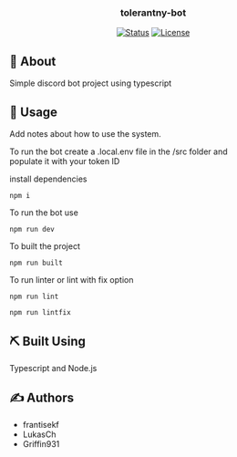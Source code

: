 <h3 align="center">tolerantny-bot</h3>

<div align="center">

[![Status](https://img.shields.io/badge/status-active-success.svg)]()
[![License](https://img.shields.io/badge/license-MIT-blue.svg)](/LICENSE)

</div>

## 🧐 About <a name = "about"></a>

Simple discord bot project using typescript

## 🎈 Usage <a name="usage"></a>

Add notes about how to use the system.

To run the bot create a .local.env file in the /src folder and <br/>
populate it with your token ID

install dependencies

```
npm i
```

To run the bot use

```
npm run dev
```

To built the project

```
npm run built
```

To run linter or lint with fix option

```
npm run lint

npm run lintfix
```

## ⛏️ Built Using <a name = "built_using"></a>

Typescript and Node.js

## ✍️ Authors <a name = "authors"></a>

- frantisekf
- LukasCh
- Griffin931
